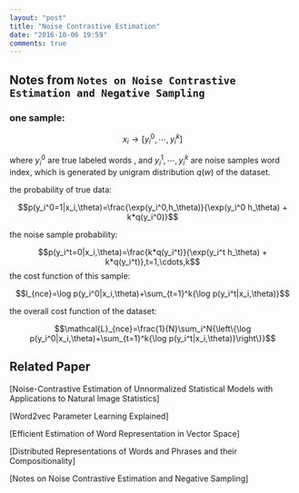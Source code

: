 ```yaml
---
layout: "post"
title: "Noise Contrastive Estimation"
date: "2016-10-06 19:59"
comments: true
---
```


## Notes from `Notes on Noise Contrastive Estimation and Negative Sampling`
### one sample:

$$x_i \to [y_i^0,\cdots,y_{i}^{k}]$$

where $y_i^0$ are true labeled words , and $y_i^1,\cdots,y_i^{k}$ are noise samples word index, which is generated by unigram distribution $q(w)$ of the dataset.

the probability of true data:

$$p(y_i^0=1|x_i,\theta)=\frac{\exp(y_i^0,h_\theta)}{\exp(y_i^0 h_\theta) + k*q(y_i^0)}$$

the noise sample probability:

$$p(y_i^t=0|x_i,\theta)=\frac{k*q(y_i^t)}{\exp(y_i^t h_\theta) + k*q(y_i^t)},t=1,\cdots,k$$
the cost function of this sample:

$$l_{nce}=\log p(y_i^0|x_i,\theta)+\sum_{t=1}^k{\log p(y_i^t|x_i,\theta)}$$

the overall cost function of the dataset:

$$\mathcal{L}_{nce}=\frac{1}{N}\sum_i^N{\left\{\log p(y_i^0|x_i,\theta)+\sum_{t=1}^k{\log p(y_i^t|x_i,\theta)}\right\}}$$

## Related Paper
[Noise-Contrastive Estimation of Unnormalized Statistical Models with Applications to Natural Image Statistics]

[Word2vec Parameter Learning Explained]

[Efficient Estimation of Word Representation in Vector Space]

[Distributed Representations of Words and Phrases and their Compositionality]

[Notes on Noise Contrastive Estimation and Negative Sampling]
